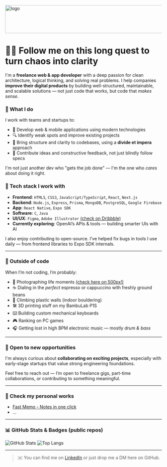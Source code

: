 <img width="997" height="90" alt="logo" src="https://github.com/user-attachments/assets/faaf7759-859f-4969-ae5e-a0751fd8ada7" />


# 🧙‍♂️ Follow me on this long quest to turn chaos into clarity

I'm a **freelance web & app developer** with a deep passion for clean architecture, logical thinking, and solving real problems. 
I help companies **improve their digital products** by building well-structured, maintainable, and scalable solutions — not just code that works, but code that *makes sense*.

### 💼 What I do

I work with teams and startups to:
- 🚀 Develop web & mobile applications using modern technologies
- 🔍 Identify weak spots and improve existing projects
- 🧠 Bring structure and clarity to codebases, using a **divide et impera** approach
- 💬 Contribute ideas and constructive feedback, not just blindly follow specs

I'm not just another dev who "gets the job done" — I'm the one who *cares* about doing it right.

### 🔧 Tech stack I work with

- **Frontend**: `HTML5`, `CSS3`, `JavaScript/TypeScript`, `React`, `Next.js`
- **Backend**: `Node.js`, `Express`, `Prisma`, `MongoDB`, `PostgreSQL`, `Google Firebase`
- **App**: `React Native`, `Expo SDK`
- **Software**: `C`, `Java`
- **UI/UX**: `Figma`, `Adobe Illustrator` [(check on Dribbble)](https://dribbble.com/ontech7dev/about)
- **Currently exploring**: OpenAI’s APIs & tools — building smarter UIs with AI

I also enjoy contributing to open-source. I’ve helped fix bugs in tools I use daily — from frontend libraries to Expo SDK internals.

---

### 🎯 Outside of code

When I’m not coding, I’m probably:
- 📸 Photographing life moments [(check here on 500px!)](https://500px.com/p/ontech7/galleries/photos)
- ☕ Dialing in the *perfect* espresso or cappuccino with freshly ground beans
- 🧗 Climbing plastic walls (indoor bouldering)
- 🛠️ 3D printing stuff on my BambuLab P1S
- ⌨️ Building custom mechanical keyboards
- 🎮 Ranking on PC games
- 🎧 Getting lost in high BPM electronic music — mostly *drum & bass*

---

### 🧠 Open to new opportunities

I'm always curious about **collaborating on exciting projects**, especially with early-stage startups that value strong engineering foundations.

Feel free to reach out — I’m open to freelance gigs, part-time collaborations, or contributing to something meaningful.

---

### 🌱 Check my personal works

- [Fast Memo - Notes in one click](https://fastmemo.vercel.app)
- ...

---

### 📊 GitHub Stats & Badges (public repos)

![GitHub Stats](https://github-readme-stats.vercel.app/api?username=ontech7&show_icons=true&theme=radical)
![Top Langs](https://github-readme-stats.vercel.app/api/top-langs/?username=ontech7&layout=compact&theme=radical)

---

> ✉️ You can find me on [LinkedIn](http://linkedin.com/in/andrea-losavio) or just drop me a DM here on GitHub.

